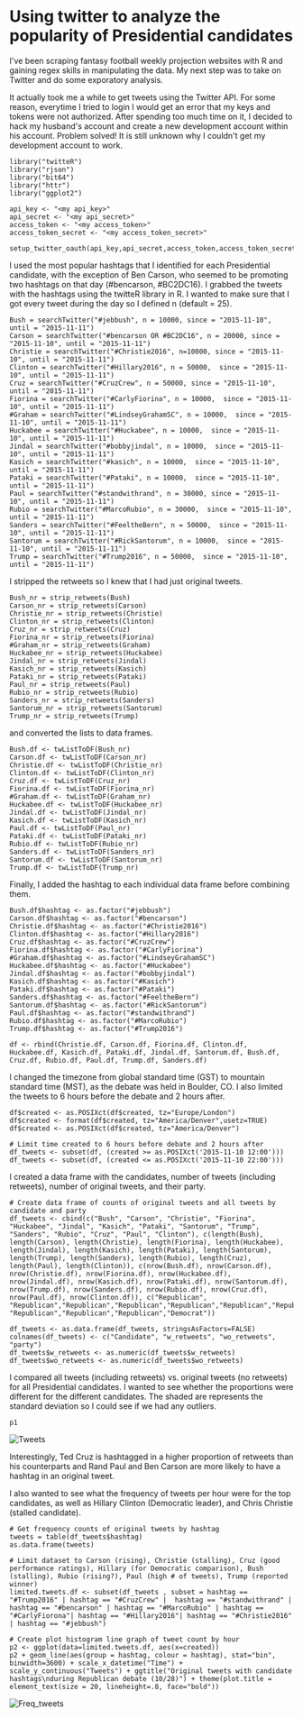 # Using twitter to analyze the popularity of Presidential candidates

I've been scraping fantasy football weekly projection websites with R and gaining regex skills in manipulating the data.  My next step was to take on Twitter and do some exporatory analysis.

It actually took me a while to get tweets using the Twitter API.  For some reason, everytime I tried to login I would get an error that my keys and tokens were not authorized.  After spending too much time on it, I decided to hack my husband's account and create a new development account within his account.  Problem solved!  It is still unknown why I couldn't get my development account to work.

```library("devtools")
library("twitteR")
library("rjson")
library("bit64")
library("httr")
library("ggplot2")

api_key <- "<my api_key>"
api_secret <- "<my api_secret>"
access_token <- "<my access_token>"
access_token_secret <- "<my access_token_secret>"

setup_twitter_oauth(api_key,api_secret,access_token,access_token_secret)
```

I used the most popular hashtags that I identified for each Presidential candidate, with the exception of Ben Carson, who seemed to be promoting two hashtags on that day (#bencarson, #BC2DC16).  I grabbed the tweets with the hashtags using the twitteR library in R.  I wanted to make sure that I got every tweet during the day so I defined n (default = 25).

```
Bush = searchTwitter("#jebbush", n = 10000, since = "2015-11-10", until = "2015-11-11")
Carson = searchTwitter("#bencarson OR #BC2DC16", n = 20000, since = "2015-11-10", until = "2015-11-11")
Christie = searchTwitter("#Christie2016", n=10000, since = "2015-11-10", until = "2015-11-11")
Clinton = searchTwitter("#Hillary2016", n = 50000,  since = "2015-11-10", until = "2015-11-11")
Cruz = searchTwitter("#CruzCrew", n = 50000, since = "2015-11-10", until = "2015-11-11")
Fiorina = searchTwitter("#CarlyFiorina", n = 10000,  since = "2015-11-10", until = "2015-11-11")
#Graham = searchTwitter("#LindseyGrahamSC", n = 10000,  since = "2015-11-10", until = "2015-11-11")
Huckabee = searchTwitter("#Huckabee", n = 10000,  since = "2015-11-10", until = "2015-11-11")
Jindal = searchTwitter("#bobbyjindal", n = 10000,  since = "2015-11-10", until = "2015-11-11")
Kasich = searchTwitter("#kasich", n = 10000,  since = "2015-11-10", until = "2015-11-11")
Pataki = searchTwitter("#Pataki", n = 10000,  since = "2015-11-10", until = "2015-11-11")
Paul = searchTwitter("#standwithrand", n = 30000, since = "2015-11-10", until = "2015-11-11")
Rubio = searchTwitter("#MarcoRubio", n = 30000,  since = "2015-11-10", until = "2015-11-11")
Sanders = searchTwitter("#FeeltheBern", n = 50000,  since = "2015-11-10", until = "2015-11-11")
Santorum = searchTwitter("#RickSantorum", n = 10000,  since = "2015-11-10", until = "2015-11-11")
Trump = searchTwitter("#Trump2016", n = 50000,  since = "2015-11-10", until = "2015-11-11")
```

I stripped the retweets so I knew that I had just original tweets.

```
Bush_nr = strip_retweets(Bush)
Carson_nr = strip_retweets(Carson)
Christie_nr = strip_retweets(Christie)
Clinton_nr = strip_retweets(Clinton)
Cruz_nr = strip_retweets(Cruz)
Fiorina_nr = strip_retweets(Fiorina)
#Graham_nr = strip_retweets(Graham)
Huckabee_nr = strip_retweets(Huckabee)
Jindal_nr = strip_retweets(Jindal)
Kasich_nr = strip_retweets(Kasich)
Pataki_nr = strip_retweets(Pataki)
Paul_nr = strip_retweets(Paul)
Rubio_nr = strip_retweets(Rubio)
Sanders_nr = strip_retweets(Sanders)
Santorum_nr = strip_retweets(Santorum)
Trump_nr = strip_retweets(Trump)
```

and converted the lists to data frames.

```
Bush.df <- twListToDF(Bush_nr)
Carson.df <- twListToDF(Carson_nr)
Christie.df <- twListToDF(Christie_nr)
Clinton.df <- twListToDF(Clinton_nr)
Cruz.df <- twListToDF(Cruz_nr)
Fiorina.df <- twListToDF(Fiorina_nr)
#Graham.df <- twListToDF(Graham_nr)
Huckabee.df <- twListToDF(Huckabee_nr)
Jindal.df <- twListToDF(Jindal_nr)
Kasich.df <- twListToDF(Kasich_nr)
Paul.df <- twListToDF(Paul_nr)
Pataki.df <- twListToDF(Pataki_nr)
Rubio.df <- twListToDF(Rubio_nr)
Sanders.df <- twListToDF(Sanders_nr)
Santorum.df <- twListToDF(Santorum_nr)
Trump.df <- twListToDF(Trump_nr)
```

Finally, I added the hashtag to each individual data frame before combining them.

```
Bush.df$hashtag <- as.factor("#jebbush")
Carson.df$hashtag <- as.factor("#bencarson")
Christie.df$hashtag <- as.factor("#Christie2016")
Clinton.df$hashtag <- as.factor("#Hillary2016")
Cruz.df$hashtag <- as.factor("#CruzCrew")
Fiorina.df$hashtag <- as.factor("#CarlyFiorina")
#Graham.df$hashtag <- as.factor("#LindseyGrahamSC")
Huckabee.df$hashtag <- as.factor("#Huckabee")
Jindal.df$hashtag <- as.factor("#bobbyjindal")
Kasich.df$hashtag <- as.factor("#Kasich")
Pataki.df$hashtag <- as.factor("#Pataki")
Sanders.df$hashtag <- as.factor("#FeeltheBern")
Santorum.df$hashtag <- as.factor("#RickSantorum")
Paul.df$hashtag <- as.factor("#standwithrand")
Rubio.df$hashtag <- as.factor("#MarcoRubio")
Trump.df$hashtag <- as.factor("#Trump2016")

df <- rbind(Christie.df, Carson.df, Fiorina.df, Clinton.df, Huckabee.df, Kasich.df, Pataki.df, Jindal.df, Santorum.df, Bush.df, Cruz.df, Rubio.df, Paul.df, Trump.df, Sanders.df)
```

I changed the timezone from global standard time (GST) to mountain standard time (MST), as the debate was held in Boulder, CO.  I also limited the tweets to 6 hours before the debate and 2 hours after.

```
df$created <- as.POSIXct(df$created, tz="Europe/London")
df$created <- format(df$created, tz="America/Denver",usetz=TRUE)
df$created <- as.POSIXct(df$created, tz="America/Denver")

# Limit time created to 6 hours before debate and 2 hours after
df_tweets <- subset(df, (created >= as.POSIXct('2015-11-10 12:00')))
df_tweets <- subset(df, (created <= as.POSIXct('2015-11-10 22:00')))
```

I created a data frame with the candidates, number of tweets (including retweets), number of original tweets, and their party.

```
# Create data frame of counts of original tweets and all tweets by candidate and party
df_tweets <- cbind(c("Bush", "Carson", "Christie", "Fiorina", "Huckabee", "Jindal", "Kasich", "Pataki", "Santorum", "Trump", "Sanders", "Rubio", "Cruz", "Paul", "Clinton"), c(length(Bush), length(Carson), length(Christie), length(Fiorina), length(Huckabee), length(Jindal), length(Kasich), length(Pataki), length(Santorum), length(Trump), length(Sanders), length(Rubio), length(Cruz), length(Paul), length(Clinton)), c(nrow(Bush.df), nrow(Carson.df), nrow(Christie.df), nrow(Fiorina.df), nrow(Huckabee.df), nrow(Jindal.df), nrow(Kasich.df), nrow(Pataki.df), nrow(Santorum.df), nrow(Trump.df), nrow(Sanders.df), nrow(Rubio.df), nrow(Cruz.df), nrow(Paul.df), nrow(Clinton.df)), c("Republican", "Republican","Republican","Republican","Republican","Republican","Republican","Republican","Republican","Republican","Democrat", "Republican","Republican","Republican","Democrat"))

df_tweets <- as.data.frame(df_tweets, stringsAsFactors=FALSE)
colnames(df_tweets) <- c("Candidate", "w_retweets", "wo_retweets", "party")
df_tweets$w_retweets <- as.numeric(df_tweets$w_retweets)
df_tweets$wo_retweets <- as.numeric(df_tweets$wo_retweets)
```

I compared all tweets (including retweets) vs. original tweets (no retweets) for all Presidential candidates.  I wanted to see whether the proportions were different for the different candidates.  The shaded are represents the standard deviation so I could see if we had any outliers.

```p1 <- ggplot(df_tweets, aes(x = w_retweets, y = wo_retweets, color=factor(party))) + geom_point() + geom_text(aes(label=Candidate), hjust = 1.0, vjust = 1.5) + ggtitle("All tweets vs. original tweets by Presidential\ncandidates on 11/10 (Republican debate)") + scale_x_continuous("Tweets (including retweets)")  +  scale_y_continuous("Original tweets")  + stat_smooth(method = 'lm', aes(colour = 'linear'), se = TRUE) + scale_color_manual(values=c("blue", "black", "firebrick")) + theme(plot.title = element_text(size = 20, lineheight=.8, face="bold"))
p1
```

![Tweets](Tweet_vs_retweet.png)

Interestingly, Ted Cruz is hashtagged in a higher proportion of retweets than his counterparts and Rand Paul and Ben Carson are more likely to have a hashtag in an original tweet.

I also wanted to see what the frequency of tweets per hour were for the top candidates, as well as Hillary Clinton (Democratic leader), and Chris Christie (stalled candidate).

```
# Get frequency counts of original tweets by hashtag
tweets = table(df_tweets$hashtag)
as.data.frame(tweets)

# Limit dataset to Carson (rising), Christie (stalling), Cruz (good performance ratings), Hillary (for Democratic comparison), Bush (stalling), Rubio (rising?), Paul (high # of tweets), Trump (reported winner)
limited.tweets.df <- subset(df_tweets , subset = hashtag == "#Trump2016" | hashtag == "#CruzCrew" |  hashtag == "#standwithrand" | hashtag == "#bencarson" | hashtag == "#MarcoRubio" | hashtag == "#CarlyFiorona"| hashtag == "#Hillary2016"| hashtag == "#Christie2016" | hashtag == "#jebbush")

# Create plot histogram line graph of tweet count by hour
p2 <- ggplot(data=limited.tweets.df, aes(x=created)) 
p2 + geom_line(aes(group = hashtag, colour = hashtag), stat="bin", binwidth=3600) + scale_x_datetime("Time") + scale_y_continuous("Tweets") + ggtitle("Original tweets with candidate hashtags\nduring Republican debate (10/28)") + theme(plot.title = element_text(size = 20, lineheight=.8, face="bold"))
```

![Freq_tweets](Tweet_vs_retweet.png)
